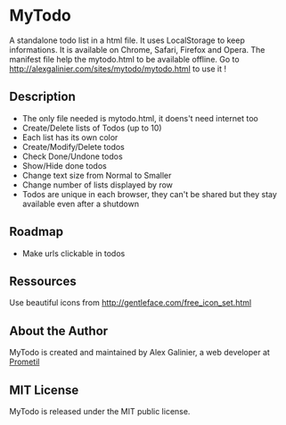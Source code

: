 # MyTodo

A standalone todo list in a html file. It uses LocalStorage to keep informations. It is available on Chrome, Safari, Firefox and Opera.
The manifest file help the mytodo.html to be available offline. Go to http://alexgalinier.com/sites/mytodo/mytodo.html to use it !

## Description

* The only file needed is mytodo.html, it doens't need internet too
* Create/Delete lists of Todos (up to 10)
* Each list has its own color
* Create/Modify/Delete todos
* Check Done/Undone todos
* Show/Hide done todos
* Change text size from Normal to Smaller
* Change number of lists displayed by row
* Todos are unique in each browser, they can't be shared but they stay available even after a shutdown

## Roadmap

* Make urls clickable in todos

## Ressources

Use beautiful icons from http://gentleface.com/free_icon_set.html

## About the Author

MyTodo is created and maintained by Alex Galinier, a web developer at [Prometil](http://www.prometil.com)

## MIT License

MyTodo is released under the MIT public license.